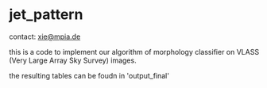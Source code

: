 # jet_pattern

contact: xie@mpia.de

this is a code to implement our algorithm of morphology classifier on VLASS (Very Large Array Sky Survey) images.

the resulting tables can be foudn in 'output_final'
